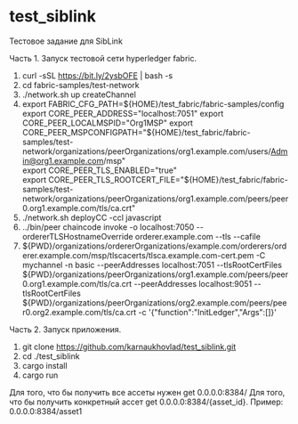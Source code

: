 # test_siblink
Тестовое задание для SibLink

Часть 1. Запуск тестовой сети hyperledger fabric.  

1. curl -sSL https://bit.ly/2ysbOFE | bash -s
2. cd fabric-samples/test-network
3. ./network.sh up createChannel
4. export FABRIC_CFG_PATH=${HOME}/test_fabric/fabric-samples/config  
export CORE_PEER_ADDRESS="localhost:7051"  export CORE_PEER_LOCALMSPID="Org1MSP"  
export CORE_PEER_MSPCONFIGPATH="${HOME}/test_fabric/fabric-samples/test-network/organizations/peerOrganizations/org1.example.com/users/Admin@org1.example.com/msp"  
export CORE_PEER_TLS_ENABLED="true"  
export CORE_PEER_TLS_ROOTCERT_FILE="${HOME}/test_fabric/fabric-samples/test-network/organizations/peerOrganizations/org1.example.com/peers/peer0.org1.example.com/tls/ca.crt"
5. ./network.sh deployCC -ccl javascript
6. ../bin/peer chaincode invoke -o localhost:7050 --ordererTLSHostnameOverride orderer.example.com --tls --cafile 
7. ${PWD}/organizations/ordererOrganizations/example.com/orderers/orderer.example.com/msp/tlscacerts/tlsca.example.com-cert.pem -C mychannel -n basic --peerAddresses localhost:7051 --tlsRootCertFiles ${PWD}/organizations/peerOrganizations/org1.example.com/peers/peer0.org1.example.com/tls/ca.crt --peerAddresses localhost:9051 --tlsRootCertFiles ${PWD}/organizations/peerOrganizations/org2.example.com/peers/peer0.org2.example.com/tls/ca.crt -c '{"function":"InitLedger","Args":[]}'


Часть 2. Запуск приложения.  

1. git clone https://github.com/karnaukhovlad/test_siblink.git
2. cd ./test_siblink
3. cargo install
4. cargo run

Для того, что бы получить все ассеты нужен get 0.0.0.0:8384/
Для того, что бы получить конкретный ассет get 0.0.0.0:8384/{asset_id}. Пример: 0.0.0.0:8384/asset1
